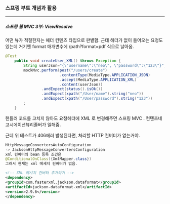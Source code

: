 <h3>스프링 부트 개념과 활용</h3>
<hr/>
<h5>스프링 웹 MVC 3부: ViewResolve</h5>

어떤 뷰가 적절한지는 헤더 컨텐츠 타입으로 판별함. 근데 헤더가 없이 들어오는 요청도 있는데 거기엔 format 매개변수에 /path?format=pdf 식으로 날아옴.

```java
@Test
    public void createUser_XML() throws Exception {
        String userJson="{\"username\":\"neo\", \"password\":\"123\"}";
        mockMvc.perform(post("/users/create")
                        .contentType(MediaType.APPLICATION_JSON)
                        .accept(MediaType.APPLICATION_XML)
                        .content(userJson))
                .andExpect(status().isOk())
                .andExpect(xpath("/User/name").string("neo"))
                .andExpect(xpath("/User/password").string("123"))
        ;
    }
```

핸들러 코드를 고치지 않아도 요청헤더에 XML 로 변경해주면 스프링 MVC . 컨텐츠네고시에이션뷰리졸버가 일해줌.

근데 위 테스트가 406에러 발생된다면, 처리할 HTTP 컨버터가 없는거야. 

```java
HttpMessageConvertersAutoConfiguration
-> JacksonHttpMessageConvertersConfiguration
xml 컨버터의 bean 등록 조건은
@ConditionalOnClass({XmlMapper.class}) 
그래서 현재는 xml 메세지 컨버터가 없음.
```

```xml
<!-- XML 메시지 컨버터 추가하기 -->
<dependency>
<groupId>com.fasterxml.jackson.dataformat</groupId>
<artifactId>jackson-dataformat-xml</artifactId>
<version>2.9.6</version>
</dependency>
```

